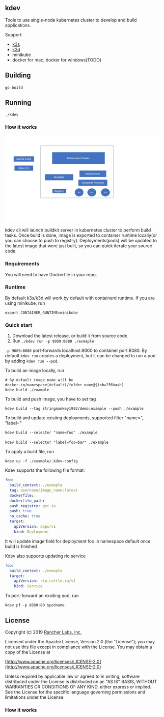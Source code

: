 ## kdev

Tools to use single-node kubernetes cluster to develop and build applications.

Support:
* [k3s](https://github.com/rancher/k3s)
* [k3d](https://github.com/rancher/k3d)
* minikube
* docker for mac, docker for windows(TODO)

## Building

`go build`


## Running

`./kdev`

### How it works

![](./architecture.jpg)

kdev cli will launch buildkit server in kubernetes cluster to perform build tasks. Once build is done, image is exported to container runtime locally(or you can choose to push to registry). Deployments(pods) will be updated to the latest image that were just built, so you can quick iterate your source code.

### Requirements

You will need to have Dockerfile in your repo.

### Runtime
By default k3s/k3d will work by default with containerd runtime. If you are using minikube, run
```
export CONTAINER_RUNTIME=minikube
```

### Quick start

1. Download the latest release, or build it from source code.
2. Run `./kdev run -p 9000:8080 ./exmaple`

`-p 9000:8080` port-forwards localhost:9000 to container port 8080. By default `kdev run` creates a deployment, but it can be changed to run a pod by adding `kdev run --pod`.

To build an image locally, run
```
# By default image name will be docker.io/namespace(default)/folder_name@$(sha256hash)
kdev build ./example
```

To build and push image, you have to set tag
```
kdev build --tag stringmonkey1992/demo:example --push ./example
```

To build and update existing deployments, supported filter "name=", "label="
```
kdev build --selector "name=foo" ./example

kdev build --selector "label=foo=bar" ./example
```

To apply a build file, run 
```
kdev up -f ./example/.kdev-config
```

Kdev supports the following file format:
```yaml
foo:
  build_context: ./exmaple
  tag: username/image_name:latest
  dockerfile: 
  dockerfile_path:
  push_registry: grc.io
  push: true
  no_cache: true
  target:
    apiVersion: apps/v1
    kind: Deployment
```

It will update image field for deployment foo in namespace default once build is finished

Kdev also supports updating rio service
```yaml
foo:
  build_context: ./exmaple
  target:
    apiVersion: rio.cattle.io/v1
    kind: Service
```

To port-forward an exsiting pod, run
```
kdev pf -p 8080:80 $podname
```


## License
Copyright (c) 2019 [Rancher Labs, Inc.](http://rancher.com)

Licensed under the Apache License, Version 2.0 (the "License");
you may not use this file except in compliance with the License.
You may obtain a copy of the License at

[http://www.apache.org/licenses/LICENSE-2.0](http://www.apache.org/licenses/LICENSE-2.0)

Unless required by applicable law or agreed to in writing, software
distributed under the License is distributed on an "AS IS" BASIS,
WITHOUT WARRANTIES OR CONDITIONS OF ANY KIND, either express or implied.
See the License for the specific language governing permissions and
limitations under the License

### How it works